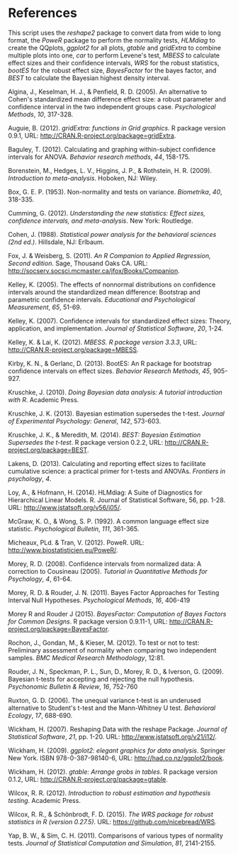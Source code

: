# References

This script uses the *reshape2* package to convert data from wide to long format, the *PoweR* package to perform the normality tests, *HLMdiag* to create the QQplots, *ggplot2* for all plots, *gtable* and *gridExtra* to combine multiple plots into one, *car* to perform Levene's test, *MBESS* to calculate effect sizes and their confidence intervals, *WRS* for the robust statistics, *bootES* for the robust effect size, *BayesFactor* for the bayes factor, and *BEST* to calculate the Bayesian highest density interval.

Algina, J., Keselman, H. J., & Penfield, R. D. (2005). An alternative to Cohen's standardized mean difference effect size: a robust parameter and confidence interval in the two independent groups case. *Psychological Methods*, *10*, 317-328.

Auguie, B. (2012). *gridExtra: functions in Grid graphics*. R package version 0.9.1, URL: http://CRAN.R-project.org/package=gridExtra.

Baguley, T. (2012). Calculating and graphing within-subject confidence intervals for ANOVA. *Behavior research methods*, *44*, 158-175.

Borenstein, M., Hedges, L. V., Higgins, J. P., & Rothstein, H. R. (2009). *Introduction to meta-analysis*. Hoboken, NJ: Wiley.

Box, G. E. P. (1953). Non-normality and tests on variance. *Biometrika*, *40*, 318-335.

Cumming, G. (2012). *Understanding the new statistics: Effect sizes, confidence intervals, and meta-analysis*. New York: Routledge.

Cohen, J. (1988). *Statistical power analysis for the behavioral sciences (2nd ed.)*. Hillsdale, NJ: Erlbaum.

Fox, J. & Weisberg, S. (2011). *An R Companion to Applied Regression, Second edition*. Sage, Thousand Oaks CA. URL: http://socserv.socsci.mcmaster.ca/jfox/Books/Companion.

Kelley, K. (2005). The effects of nonnormal distributions on confidence intervals around the standardized mean difference: Bootstrap and parametric confidence intervals. *Educational and Psychological Measurement*, *65*, 51-69.

Kelley, K. (2007). Confidence intervals for standardized effect sizes: Theory, application, and implementation. *Journal of Statistical Software*, *20*, 1-24.

Kelley, K. & Lai, K. (2012). *MBESS. R package version 3.3.3*, URL:
http://CRAN.R-project.org/package=MBESS.

Kirby, K. N., & Gerlanc, D. (2013). BootES: An R package for bootstrap confidence intervals on effect sizes. *Behavior Research Methods*, *45*, 905-927.

Kruschke, J. (2010). *Doing Bayesian data analysis: A tutorial introduction with R*. Academic Press.

Kruschke, J. K. (2013). Bayesian estimation supersedes the t-test. *Journal of Experimental Psychology: General*, *142*, 573-603.

Kruschke, J. K., & Meredith, M. (2014). *BEST: Bayesian Estimation Supersedes the t-test*. R package version 0.2.2, URL: http://CRAN.R-project.org/package=BEST.

Lakens, D. (2013). Calculating and reporting effect sizes to facilitate cumulative science: a practical primer for t-tests and ANOVAs. *Frontiers in psychology*, *4*.

Loy, A., & Hofmann, H. (2014). HLMdiag: A Suite of Diagnostics for Hierarchical Linear Models. R. Journal of Statistical Software, 56, pp. 1-28. URL: http://www.jstatsoft.org/v56/i05/.

McGraw, K. O., & Wong, S. P. (1992). A common language effect size statistic. *Psychological Bulletin*, *111*, 361-365.

Micheaux, PLd. & Tran, V. (2012). PoweR. URL: http://www.biostatisticien.eu/PoweR/.

Morey, R. D. (2008). Confidence intervals from normalized data: A correction to Cousineau (2005). *Tutorial in Quantitative Methods for Psychology*, *4*, 61-64.

Morey, R. D. & Rouder, J. N. (2011). Bayes Factor Approaches for Testing Interval Null Hypotheses. *Psychological Methods*, *16*, 406-419

Morey R and Rouder J (2015). *BayesFactor: Computation of Bayes Factors for Common Designs*. R package version 0.9.11-1, URL: http://CRAN.R-project.org/package=BayesFactor.

Rochon, J., Gondan, M., & Kieser, M. (2012). To test or not to test: Preliminary assessment of normality when comparing two independent samples. *BMC Medical Research Methodology*, 12:81.

Rouder, J. N., Speckman, P. L., Sun, D., Morey, R. D., & Iverson, G. (2009). Bayesian t-tests for accepting and rejecting the null hypothesis. *Psychonomic Bulletin & Review*, *16*, 752-760

Ruxton, G. D. (2006). The unequal variance t-test is an underused alternative to Student's t-test and the Mann-Whitney U test. *Behavioral Ecology*, *17*, 688-690.

Wickham, H. (2007). Reshaping Data with the reshape Package. *Journal of Statistical Software*, *21*, pp. 1-20. URL: http://www.jstatsoft.org/v21/i12/.

Wickham, H. (2009). *ggplot2: elegant graphics for data analysis*. Springer New York. ISBN 978-0-387-98140-6, URL: http://had.co.nz/ggplot2/book.

Wickham, H. (2012). *gtable: Arrange grobs in tables*. R package version 0.1.2, URL: http://CRAN.R-project.org/package=gtable.

Wilcox, R. R. (2012). *Introduction to robust estimation and hypothesis testing*. Academic Press.

Wilcox, R. R., & Schönbrodt, F. D. (2015). *The WRS package for robust statistics in R (version 0.27.5)*. URL: https://github.com/nicebread/WRS.

Yap, B. W., & Sim, C. H. (2011). Comparisons of various types of normality tests. *Journal of Statistical Computation and Simulation*, *81*, 2141-2155.
